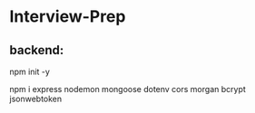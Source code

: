 # Interview-Prep

## backend: 

npm init -y

npm i express nodemon mongoose dotenv cors morgan bcrypt jsonwebtoken

